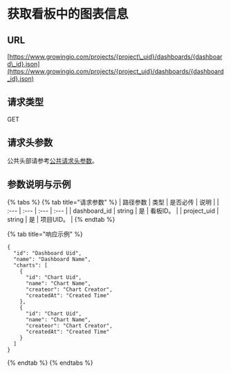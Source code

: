 # 获取看板中的图表信息

## URL

[https://www.growingio.com/projects/{project\_uid}/dashboards/{dashboard\_id}.json](https://www.growingio.com/projects/{project_uid}/dashboards/{dashboard_id}.json)

## 请求类型

GET

## 请求头参数

公共头部请参考[公共请求头参数](../../authenticate.md)。

## 参数说明与示例

{% tabs %}
{% tab title="请求参数" %}
| 路径参数 | 类型 | 是否必传 | 说明 |
| :--- | :--- | :--- | :--- |
| dashboard\_id | string | 是 | 看板ID。 |
| project\_uid | string | 是 | 项目UID。 |
{% endtab %}

{% tab title="响应示例" %}
```text
{
  "id": "Dashboard Uid",
  "name": "Dashboard Name",
  "charts": [
    {
      "id": "Chart Uid",
      "name": "Chart Name",
      "createor": "Chart Creator",
      "createdAt": "Created Time"
    },
    {
      "id": "Chart Uid",
      "name": "Chart Name",
      "createor": "Chart Creator",
      "createdAt": "Created Time"
    }
  ]
}
```
{% endtab %}
{% endtabs %}

